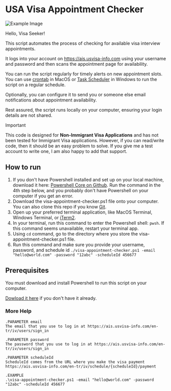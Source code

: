 # USA Visa Appointment Checker

![Example Image](./visa-logo.jpg)

Hello, Visa Seeker!

This script automates the process of checking for available visa interview appointments. 

It logs into your account on https://ais.usvisa-info.com using your username and password and then scans the appointment page for availability. 

You can run the script regularly for timely alerts on new appointment slots. You can use [crontab](https://medium.com/@justin_ng/how-to-run-your-script-on-a-schedule-using-crontab-on-macos-a-step-by-step-guide-a7ba539acf76) in MacOS or [Task Scheduler](https://www.windowscentral.com/how-create-automated-task-using-task-scheduler-windows-10) in Windows to run the script on a regular schedule.

Optionally, you can configure it to send you or someone else email notifications about appointment availability. 

Rest assured, the script runs locally on your computer, ensuring your login details are not shared. 


> [!IMPORTANT]
> This code is designed for **Non-Immigrant Visa Applications** and has not been tested for Immigrant Visa applications. However, if you can read/write code, then it should be an easy problem to solve. If you give me a test account to write one, I am also happy to add that support.

## How to run

1. If you don't have Powershell installed and set up on your local machine, download it here: [Powershell Core on Github](https://github.com/PowerShell/PowerShell). Run the command in the 4th step below, and you probably don't have Powershell on your computer if you get an error.
2. Download the visa-appointment-checker.ps1 file onto your computer. You can also clone this repo if you know [Git](https://git-scm.com/).
1. Open up your preferred terminal application, like MacOS Terminal, Windows Terminal, or [iTerm2](https://iterm2.com/).
2. In your terminal, run this command to enter the Powershell shell: `pwsh`. If this command seems unavailable, restart your terminal app.
3. Using `cd` command, go to the directory where you store the visa-appointment-checker.ps1 file.
4. Run this command and make sure you provide your username, password, and schedule id `./visa-appointment-checker.ps1 -email "hello@world.com" -password "12abc" -scheduleId 456677`

## Prerequisites

You must download and install Powershell to run this script on your computer.

[Dowload it here](https://learn.microsoft.com/en-us/powershell/scripting/install/installing-powershell?view=powershell-7.3) if you don't have it already. 

### More Help
```
.PARAMETER email
The email that you use to log in at https://ais.usvisa-info.com/en-tr/iv/users/sign_in

.PARAMETER password
The password that you use to log in at https://ais.usvisa-info.com/en-tr/iv/users/sign_in

.PARAMETER scheduleId
ScheduleId comes from the URL where you make the visa payment https://ais.usvisa-info.com/en-tr/iv/schedule/{scheduleId}/payment

.EXAMPLE
.\visa-appointment-checker.ps1 -email "hello@world.com" -password "12abc" -scheduleId 456677
```
